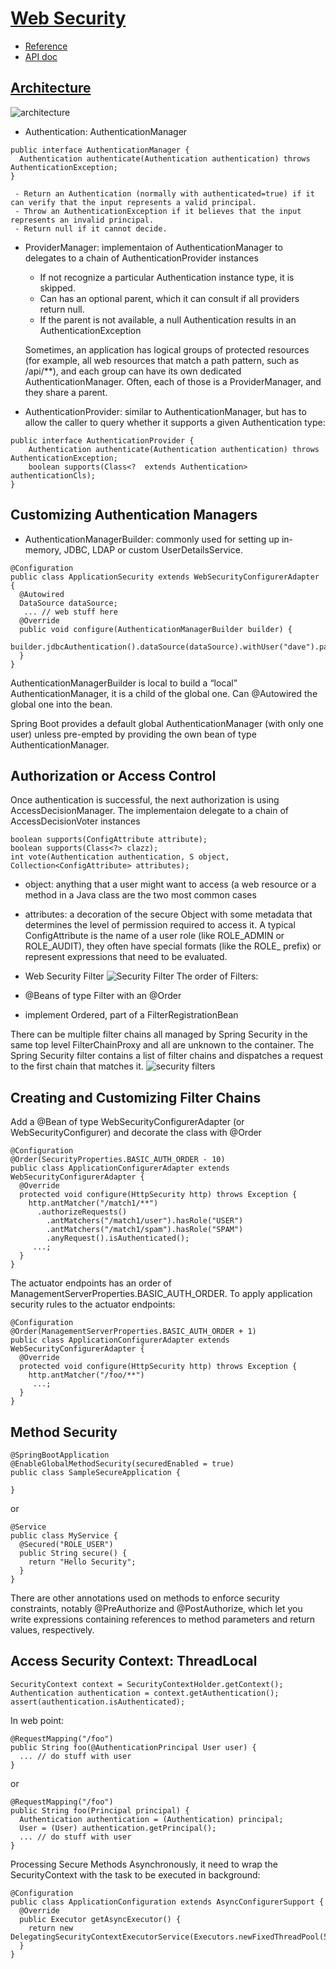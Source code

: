 # [Web Security](https://spring.io/projects/spring-security#learn)
- [Reference](https://docs.spring.io/spring-security/site/docs/current/reference/html5/)
- [API doc](https://docs.spring.io/spring-security/site/docs/current/api/)

## [Architecture](https://spring.io/guides/topicals/spring-security-architecture)
![architecture](https://github.com/spring-guides/top-spring-security-architecture/raw/main/images/authentication.png)

- Authentication:  AuthenticationManager
```
public interface AuthenticationManager {
  Authentication authenticate(Authentication authentication) throws AuthenticationException;
}
```
     - Return an Authentication (normally with authenticated=true) if it can verify that the input represents a valid principal.
     - Throw an AuthenticationException if it believes that the input represents an invalid principal.
     - Return null if it cannot decide.

- ProviderManager: implementaion of AuthenticationManager to delegates to a chain of AuthenticationProvider instances
     - If not recognize a particular Authentication instance type, it is skipped.
     - Can has an optional parent, which it can consult if all providers return null. 
     - If the parent is not available, a null Authentication results in an AuthenticationException

    Sometimes, an application has logical groups of protected resources (for example, all web resources that match a path pattern, such as /api/\*\*),
    and each group can have its own dedicated AuthenticationManager. Often, each of those is a ProviderManager, and they share a parent. 

- AuthenticationProvider: similar to AuthenticationManager, but has to allow the caller to query whether it supports a given Authentication type:
```
public interface AuthenticationProvider {
	Authentication authenticate(Authentication authentication) throws AuthenticationException;
	boolean supports(Class<?  extends Authentication> authenticationCls);
}
```

## Customizing Authentication Managers
- AuthenticationManagerBuilder: commonly used for setting up in-memory, JDBC, LDAP or custom UserDetailsService.
```
@Configuration
public class ApplicationSecurity extends WebSecurityConfigurerAdapter {
  @Autowired
  DataSource dataSource;
   ... // web stuff here
  @Override
  public void configure(AuthenticationManagerBuilder builder) {
    builder.jdbcAuthentication().dataSource(dataSource).withUser("dave").password("secret").roles("USER");
  }
}
```
AuthenticationManagerBuilder is local to build a “local” AuthenticationManager, it is a child of the global one. Can @Autowired the global one into the bean.

Spring Boot provides a default global AuthenticationManager (with only one user) unless pre-empted by providing the own bean of type AuthenticationManager.

## Authorization or Access Control

Once authentication is successful, the next authorization is using AccessDecisionManager. The implementaion delegate to a chain of AccessDecisionVoter instances
```
boolean supports(ConfigAttribute attribute);
boolean supports(Class<?> clazz);
int vote(Authentication authentication, S object, Collection<ConfigAttribute> attributes);
```
- object:  anything that a user might want to access (a web resource or a method in a Java class are the two most common cases
- attributes: a decoration of the secure Object with some metadata that determines the level of permission required to access it.  A typical ConfigAttribute is the name of a user role (like ROLE_ADMIN or ROLE_AUDIT), they often have special formats (like the ROLE_ prefix) or represent expressions that need to be evaluated.

- Web Security Filter
![Security Filter](https://github.com/spring-guides/top-spring-security-architecture/raw/main/images/security-filters.png)
The order of Filters:
- @Beans of type Filter with an @Order 
- implement Ordered, part of a FilterRegistrationBean

There can be multiple filter chains all managed by Spring Security in the same top level FilterChainProxy and all are unknown to the container. The Spring Security filter contains a list of filter chains and dispatches a request to the first chain that matches it. 
![security filters](https://github.com/spring-guides/top-spring-security-architecture/raw/main/images/security-filters-dispatch.png)

## Creating and Customizing Filter Chains
Add a @Bean of type WebSecurityConfigurerAdapter (or WebSecurityConfigurer) and decorate the class with @Order
```
@Configuration
@Order(SecurityProperties.BASIC_AUTH_ORDER - 10)
public class ApplicationConfigurerAdapter extends WebSecurityConfigurerAdapter {
  @Override
  protected void configure(HttpSecurity http) throws Exception {
    http.antMatcher("/match1/**")
      .authorizeRequests()
        .antMatchers("/match1/user").hasRole("USER")
        .antMatchers("/match1/spam").hasRole("SPAM")
        .anyRequest().isAuthenticated();
     ...;
  }
}
```
The actuator endpoints has an order of ManagementServerProperties.BASIC_AUTH_ORDER. To apply application security rules to the actuator endpoints:
```
@Configuration
@Order(ManagementServerProperties.BASIC_AUTH_ORDER + 1)
public class ApplicationConfigurerAdapter extends WebSecurityConfigurerAdapter {
  @Override
  protected void configure(HttpSecurity http) throws Exception {
    http.antMatcher("/foo/**")
     ...;
  }
}
```

## Method Security
```
@SpringBootApplication
@EnableGlobalMethodSecurity(securedEnabled = true)
public class SampleSecureApplication {

}
```
or
```
@Service
public class MyService {
  @Secured("ROLE_USER")
  public String secure() {
    return "Hello Security";
  }
}
```
There are other annotations used on methods to enforce security constraints, notably @PreAuthorize and @PostAuthorize, which let you write expressions containing references to method parameters and return values, respectively.

## Access Security Context: ThreadLocal
```
SecurityContext context = SecurityContextHolder.getContext();
Authentication authentication = context.getAuthentication();
assert(authentication.isAuthenticated);
```
In web point:
```
@RequestMapping("/foo")
public String foo(@AuthenticationPrincipal User user) {
  ... // do stuff with user
}
```
or
```
@RequestMapping("/foo")
public String foo(Principal principal) {
  Authentication authentication = (Authentication) principal;
  User = (User) authentication.getPrincipal();
  ... // do stuff with user
}
```
Processing Secure Methods Asynchronously, it need to wrap the SecurityContext with the task to be executed in background:
```
@Configuration
public class ApplicationConfiguration extends AsyncConfigurerSupport {
  @Override
  public Executor getAsyncExecutor() {
    return new DelegatingSecurityContextExecutorService(Executors.newFixedThreadPool(5));
  }
}
```


